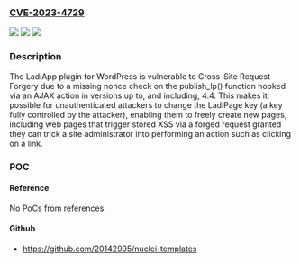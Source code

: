 ### [CVE-2023-4729](https://cve.mitre.org/cgi-bin/cvename.cgi?name=CVE-2023-4729)
![](https://img.shields.io/static/v1?label=Product&message=LadiApp%3A%20Landing%20Page%2C%20PopupX%2C%20Marketing%20Automation%2C%20Affiliate%20Marketing%E2%80%A6&color=blue)
![](https://img.shields.io/static/v1?label=Version&message=*%3C%3D%204.4%20&color=brighgreen)
![](https://img.shields.io/static/v1?label=Vulnerability&message=CWE-352%20Cross-Site%20Request%20Forgery%20(CSRF)&color=brighgreen)

### Description

The LadiApp plugin for WordPress is vulnerable to Cross-Site Request Forgery due to a missing nonce check on the publish_lp() function hooked via an AJAX action in versions up to, and including, 4.4. This makes it possible for unauthenticated attackers to change the LadiPage key (a key fully controlled by the attacker), enabling them to freely create new pages, including web pages that trigger stored XSS via a forged request granted they can trick a site administrator into performing an action such as clicking on a link.

### POC

#### Reference
No PoCs from references.

#### Github
- https://github.com/20142995/nuclei-templates

